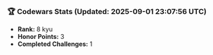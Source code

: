 ### 🏆 Codewars Stats (Updated: 2025-09-01 23:07:56 UTC)

- **Rank:** 8 kyu
- **Honor Points:** 3
- **Completed Challenges:** 1
